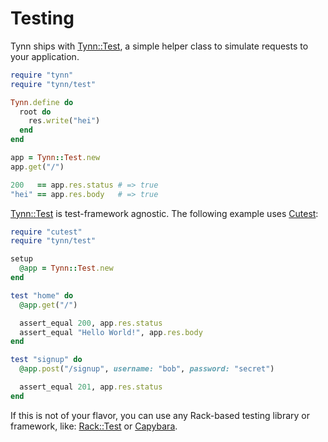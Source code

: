 # Testing

Tynn ships with [Tynn::Test][tynn-test], a simple helper class to simulate
requests to your application.

```ruby
require "tynn"
require "tynn/test"

Tynn.define do
  root do
    res.write("hei")
  end
end

app = Tynn::Test.new
app.get("/")

200   == app.res.status # => true
"hei" == app.res.body   # => true
```

[Tynn::Test][tynn-test] is test-framework agnostic. The following example
uses [Cutest][cutest]:

```ruby
require "cutest"
require "tynn/test"

setup
  @app = Tynn::Test.new
end

test "home" do
  @app.get("/")

  assert_equal 200, app.res.status
  assert_equal "Hello World!", app.res.body
end

test "signup" do
  @app.post("/signup", username: "bob", password: "secret")

  assert_equal 201, app.res.status
end
```

If this is not of your flavor, you can use any Rack-based
testing library or framework, like: [Rack::Test][rack-test]
or [Capybara][capybara].

[capybara]: https://github.com/jnicklas/capybara
[cutest]: https://github.com/djanowski/cutest
[rack-test]: https://github.com/brynary/rack-test
[tynn-test]: /api/Tynn-Test.html
